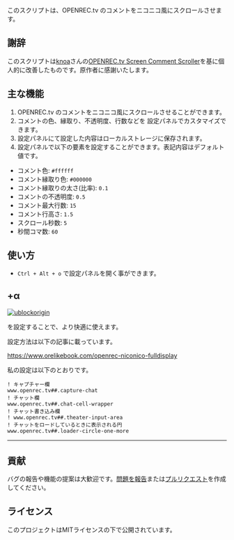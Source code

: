 このスクリプトは、OPENREC.tv のコメントをニコニコ風にスクロールさせます。

## 謝辞

このスクリプトは[knoa](https://greasyfork.org/ja/users/78927-knoa)さんの[OPENREC.tv Screen Comment Scroller](https://greasyfork.org/ja/scripts/36697-openrec-tv-screen-comment-scroller)を基に個人的に改善したものです。原作者に感謝いたします。

## 主な機能

1. OPENREC.tv のコメントをニコニコ風にスクロールさせることができます。
2. コメントの色、縁取り、不透明度、行数などを 設定パネルでカスタマイズできます。
3. 設定パネルにて設定した内容はローカルストレージに保存されます。
4. 設定パネルで以下の要素を設定することができます。表記内容はデフォルト値です。

- コメント色: `#ffffff`
- コメント縁取り色: `#000000`
- コメント縁取りの太さ(比率): `0.1`
- コメントの不透明度: `0.5`
- コメント最大行数: `15`
- コメント行高さ: `1.5`
- スクロール秒数: `5`
- 秒間コマ数: `60`

## 使い方

- `Ctrl + Alt + o` で設定パネルを開く事ができます。

## +α

[![ublockorigin](https://img.shields.io/badge/uBlockOrigin-800000.svg?logo=ublockorigin&style=for-the-badge)](https://chromewebstore.google.com/detail/ublock-origin/cjpalhdlnbpafiamejdnhcphjbkeiagm?hl=ja)

を設定することで、より快適に使えます。

設定方法は以下の記事に載っています。

https://www.orelikebook.com/openrec-niconico-fulldisplay

私の設定は以下のとおりです。

```
! キャプチャー欄
www.openrec.tv##.capture-chat
! チャット欄
www.openrec.tv##.chat-cell-wrapper
! チャット書き込み欄
! www.openrec.tv##.theater-input-area
! チャットをロードしているときに表示される円
www.openrec.tv##.loader-circle-one-more
```

---

## 貢献

バグの報告や機能の提案は大歓迎です。[問題を報告](https://github.com/yossy17/openrec-tv-screen-comment-scroller-fix/issues)または[プルリクエスト](https://github.com/yossy17/openrec-tv-screen-comment-scroller-fix/pulls)を作成してください。

## ライセンス

このプロジェクトはMITライセンスの下で公開されています。

